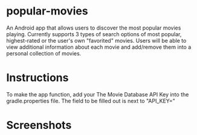 # popular-movies
An Android app that allows users to discover the most popular movies playing. 
Currently supports 3 types of search options of most popular, highest-rated or the user's own "favorited" movies.
Users will be able to view additional information about each movie and add/remove them into a personal collection of movies.

# Instructions
To make the app function, add your The Movie Database API Key into the gradle.properties file.
The field to be filled out is next to "API_KEY="

# Screenshots
